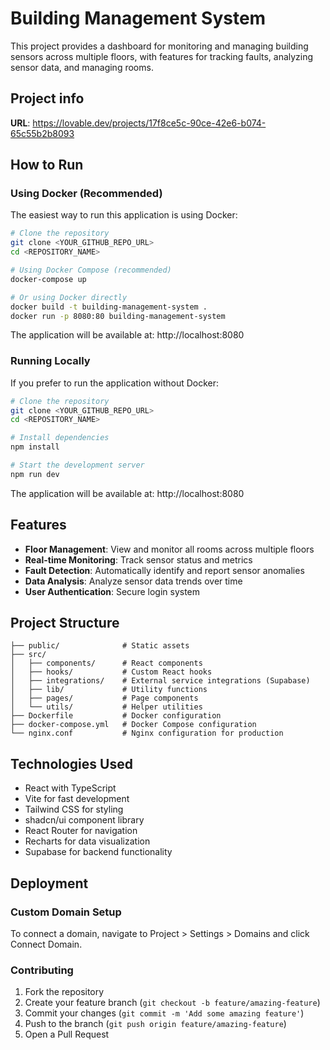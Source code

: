
# Building Management System

This project provides a dashboard for monitoring and managing building sensors across multiple floors, with features for tracking faults, analyzing sensor data, and managing rooms.

## Project info

**URL**: https://lovable.dev/projects/17f8ce5c-90ce-42e6-b074-65c55b2b8093

## How to Run

### Using Docker (Recommended)

The easiest way to run this application is using Docker:

```bash
# Clone the repository
git clone <YOUR_GITHUB_REPO_URL>
cd <REPOSITORY_NAME>

# Using Docker Compose (recommended)
docker-compose up

# Or using Docker directly
docker build -t building-management-system .
docker run -p 8080:80 building-management-system
```

The application will be available at: http://localhost:8080

### Running Locally

If you prefer to run the application without Docker:

```bash
# Clone the repository
git clone <YOUR_GITHUB_REPO_URL>
cd <REPOSITORY_NAME>

# Install dependencies
npm install

# Start the development server
npm run dev
```

The application will be available at: http://localhost:8080

## Features

- **Floor Management**: View and monitor all rooms across multiple floors
- **Real-time Monitoring**: Track sensor status and metrics
- **Fault Detection**: Automatically identify and report sensor anomalies
- **Data Analysis**: Analyze sensor data trends over time
- **User Authentication**: Secure login system

## Project Structure

```
├── public/              # Static assets
├── src/
│   ├── components/      # React components
│   ├── hooks/           # Custom React hooks
│   ├── integrations/    # External service integrations (Supabase)
│   ├── lib/             # Utility functions
│   ├── pages/           # Page components
│   └── utils/           # Helper utilities
├── Dockerfile           # Docker configuration
├── docker-compose.yml   # Docker Compose configuration
└── nginx.conf           # Nginx configuration for production
```

## Technologies Used

- React with TypeScript
- Vite for fast development
- Tailwind CSS for styling
- shadcn/ui component library
- React Router for navigation
- Recharts for data visualization
- Supabase for backend functionality

## Deployment

### Custom Domain Setup

To connect a domain, navigate to Project > Settings > Domains and click Connect Domain.

### Contributing

1. Fork the repository
2. Create your feature branch (`git checkout -b feature/amazing-feature`)
3. Commit your changes (`git commit -m 'Add some amazing feature'`)
4. Push to the branch (`git push origin feature/amazing-feature`)
5. Open a Pull Request

